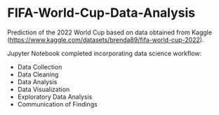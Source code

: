 # FIFA-World-Cup-Data-Analysis
Prediction of the 2022 World Cup based on data obtained from Kaggle (https://www.kaggle.com/datasets/brenda89/fifa-world-cup-2022).

Jupyter Notebook completed incorporating data science workflow:
* Data Collection 
* Data Cleaning
* Data Analysis
* Data Visualization
* Exploratory Data Analysis
* Communication of Findings
